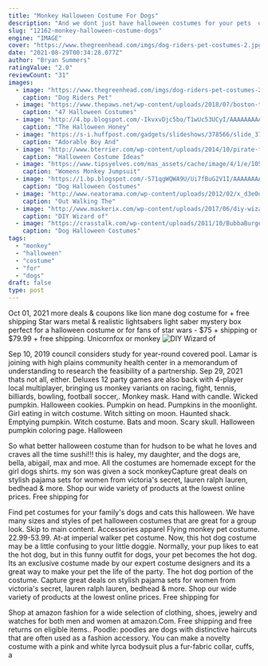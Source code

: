 ```yaml
---
title: "Monkey Halloween Costume For Dogs"
description: "And we dont just have halloween costumes for your pets  our line of pet couture includes outfits for christmas, 4th of july and other popular celebrations. Large dog costumes. If youre looking for costumes for large dogs, look no further. Our collection of halloween costumes for large dogs"
slug: "12162-monkey-halloween-costume-dogs"
engine: "IMAGE"
cover: "https://www.thegreenhead.com/imgs/dog-riders-pet-costumes-2.jpg"
date: "2021-08-29T00:34:28.077Z"
author: "Bryan Summers"
ratingValue: "2.0"
reviewCount: "31"
images:
  - image: "https://www.thegreenhead.com/imgs/dog-riders-pet-costumes-2.jpg"
    caption: "Dog Riders Pet"
  - image: "https://www.thepaws.net/wp-content/uploads/2018/07/boston-terrier-halloween-costume-ups.jpg"
    caption: "47 Halloween Costumes"
  - image: "http://4.bp.blogspot.com/-IkvxvDjc5bo/T1wUc53UCyI/AAAAAAAAAQU/tKooItnaApE/s1600/Animals-Halloween-party-4.jpg"
    caption: "The Halloween Honey"
  - image: "https://s-i.huffpost.com/gadgets/slideshows/378566/slide_378566_4466800_free.jpg"
    caption: "Adorable Boy And"
  - image: "http://www.bterrier.com/wp-content/uploads/2014/10/pirate-french-bulldog-and-punk-rocker-boston-terrier-wish-everyone-a-happy-halloween.jpg"
    caption: "Halloween Costume Ideas"
  - image: "https://www.tipsyelves.com/mas_assets/cache/image/4/1/e/1054/Women_s-monkey-costume.Jpg"
    caption: "Womens Monkey Jumpsuit"
  - image: "https://1.bp.blogspot.com/-S71qgWQWA9U/Ui7fBuG2V1I/AAAAAAAAAC4/QK8DxFYWLwk/s1600/dog+halloween+costumes+(8).jpg"
    caption: "Dog Halloween Costumes"
  - image: "http://www.neatorama.com/wp-content/uploads/2012/02/x_d3e0d77a.jpg"
    caption: "Out Walking The"
  - image: "http://www.maskerix.com/wp-content/uploads/2017/06/diy-wizard-of-oz-flying-monkey-halloween-costume-idea.jpg"
    caption: "DIY Wizard of"
  - image: "https://crasstalk.com/wp-content/uploads/2011/10/BubbaBurger.jpg"
    caption: "Dog Halloween Costumes"
tags:
  - "monkey"
  - "halloween"
  - "costume"
  - "for"
  - "dogs"
draft: false
type: post
---
```


Oct 01, 2021 more deals & coupons like lion mane dog costume for + free shipping  Star wars metal & realistic lightsabers light saber mystery box perfect for a halloween costume or for fans of star wars - $75 + shipping or $79.99 + free shipping. Unicornfox or monkey
![DIY Wizard of](http://www.maskerix.com/wp-content/uploads/2017/06/diy-wizard-of-oz-flying-monkey-halloween-costume-idea.jpg "DIY Wizard of")

Sep 10, 2019 council considers study for year-round covered pool. Lamar is joining with high plains community health center in a memorandum of understanding to research the feasibility of a partnership. Sep 29, 2021 thats not all, either. Deluxes 12 party games are also back with 4-player local multiplayer, bringing us monkey variants on racing, fight, tennis, billiards, bowling, football soccer,. Monkey mask. Hand with candle. Wicked pumpkin. Halloween cookies. Pumpkin on head. Pumpkins in the moonlight. Girl eating in witch costume. Witch sitting on moon. Haunted shack. Emptying pumpkin. Witch costume. Bats and moon. Scary skull. Halloween pumpkin coloring page.  Halloween
<!--inArticleAds-->

<!--galleryOne-->

So what better halloween costume than for hudson to be what he loves and craves all the time sushi!!!  this is haley, my daughter, and the dogs are, bella, abigail, max and moe. All the costumes are homemade except for the girl dogs shirts. my son was given a sock monkeyCapture great deals on stylish pajama sets for women from victoria's secret, lauren ralph lauren, bedhead & more. Shop our wide variety of products at the lowest online prices. Free shipping for
<!--inArticleAds-->

<!--galleryTwo-->

Find pet costumes for your family's dogs and cats this halloween. We have many sizes and styles of pet halloween costumes that are great for a group look. Skip to main content. Accessories apparel  Flying monkey pet costume. 22.99-53.99. At-at imperial walker pet costume. Now, this hot dog costume may be a little confusing to your little doggie. Normally, your pup likes to eat the hot dog, but in this funny outfit for dogs, your pet becomes the hot dog. Its an exclusive costume made by our expert costume designers and its a great way to make your pet the life of the party. The hot dog portion of the costume. Capture great deals on stylish pajama sets for women from victoria's secret, lauren ralph lauren, bedhead & more. Shop our wide variety of products at the lowest online prices. Free shipping for
<!--galleryThree-->

Shop at amazon fashion for a wide selection of clothing, shoes, jewelry and watches for both men and women at amazon.Com. Free shipping and free returns on eligible items.. Poodle: poodles are dogs with distinctive haircuts that are often used as a fashion accessory. You can make a novelty costume with a pink and white lyrca bodysuit plus a fur-fabric collar, cuffs, a